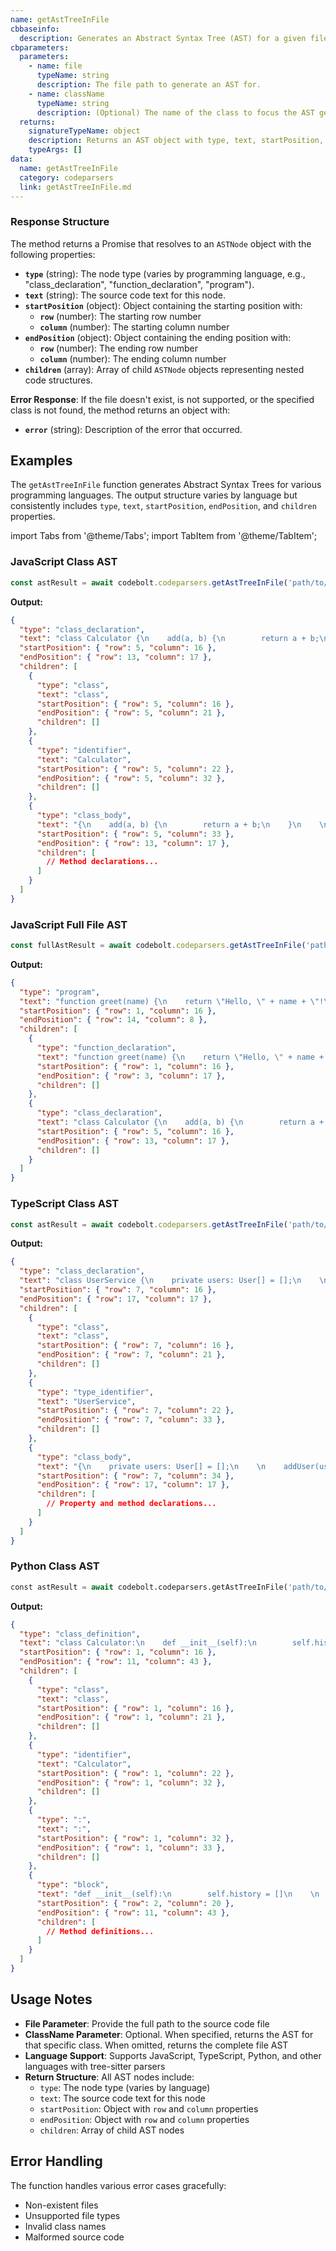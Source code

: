 ```yaml
---
name: getAstTreeInFile
cbbaseinfo:
  description: Generates an Abstract Syntax Tree (AST) for a given file.
cbparameters:
  parameters:
    - name: file
      typeName: string
      description: The file path to generate an AST for.
    - name: className
      typeName: string
      description: (Optional) The name of the class to focus the AST generation on. If not provided, returns the full file AST.
  returns:
    signatureTypeName: object
    description: Returns an AST object with type, text, startPosition, endPosition, and children properties.
    typeArgs: []
data:
  name: getAstTreeInFile
  category: codeparsers
  link: getAstTreeInFile.md
---
```

<CBBaseInfo/> 
 <CBParameters/>

### Response Structure

The method returns a Promise that resolves to an `ASTNode` object with the following properties:

- **`type`** (string): The node type (varies by programming language, e.g., "class_declaration", "function_declaration", "program").
- **`text`** (string): The source code text for this node.
- **`startPosition`** (object): Object containing the starting position with:
  - **`row`** (number): The starting row number
  - **`column`** (number): The starting column number
- **`endPosition`** (object): Object containing the ending position with:
  - **`row`** (number): The ending row number
  - **`column`** (number): The ending column number
- **`children`** (array): Array of child `ASTNode` objects representing nested code structures.

**Error Response**: If the file doesn't exist, is not supported, or the specified class is not found, the method returns an object with:
- **`error`** (string): Description of the error that occurred.

## Examples

The `getAstTreeInFile` function generates Abstract Syntax Trees for various programming languages. The output structure varies by language but consistently includes `type`, `text`, `startPosition`, `endPosition`, and `children` properties.

import Tabs from '@theme/Tabs';
import TabItem from '@theme/TabItem';

<Tabs>
<TabItem value="javascript" label="JavaScript" default>

### JavaScript Class AST

```javascript
const astResult = await codebolt.codeparsers.getAstTreeInFile('path/to/file.js', 'Calculator');
```

**Output:**
```json
{
  "type": "class_declaration",
  "text": "class Calculator {\n    add(a, b) {\n        return a + b;\n    }\n    \n    multiply(a, b) {\n        return a * b;\n    }\n}",
  "startPosition": { "row": 5, "column": 16 },
  "endPosition": { "row": 13, "column": 17 },
  "children": [
    {
      "type": "class",
      "text": "class",
      "startPosition": { "row": 5, "column": 16 },
      "endPosition": { "row": 5, "column": 21 },
      "children": []
    },
    {
      "type": "identifier",
      "text": "Calculator",
      "startPosition": { "row": 5, "column": 22 },
      "endPosition": { "row": 5, "column": 32 },
      "children": []
    },
    {
      "type": "class_body",
      "text": "{\n    add(a, b) {\n        return a + b;\n    }\n    \n    multiply(a, b) {\n        return a * b;\n    }\n}",
      "startPosition": { "row": 5, "column": 33 },
      "endPosition": { "row": 13, "column": 17 },
      "children": [
        // Method declarations...
      ]
    }
  ]
}
```

### JavaScript Full File AST

```javascript
const fullAstResult = await codebolt.codeparsers.getAstTreeInFile('path/to/file.js');
```

**Output:**
```json
{
  "type": "program",
  "text": "function greet(name) {\n    return \"Hello, \" + name + \"!\";\n}\n\nclass Calculator {\n    add(a, b) {\n        return a + b;\n    }\n    \n    multiply(a, b) {\n        return a * b;\n    }\n}",
  "startPosition": { "row": 1, "column": 16 },
  "endPosition": { "row": 14, "column": 8 },
  "children": [
    {
      "type": "function_declaration",
      "text": "function greet(name) {\n    return \"Hello, \" + name + \"!\";\n}",
      "startPosition": { "row": 1, "column": 16 },
      "endPosition": { "row": 3, "column": 17 },
      "children": []
    },
    {
      "type": "class_declaration",
      "text": "class Calculator {\n    add(a, b) {\n        return a + b;\n    }\n    \n    multiply(a, b) {\n        return a * b;\n    }\n}",
      "startPosition": { "row": 5, "column": 16 },
      "endPosition": { "row": 13, "column": 17 },
      "children": []
    }
  ]
}
```

</TabItem>
<TabItem value="typescript" label="TypeScript">

### TypeScript Class AST

```typescript
const astResult = await codebolt.codeparsers.getAstTreeInFile('path/to/file.ts', 'UserService');
```

**Output:**
```json
{
  "type": "class_declaration",
  "text": "class UserService {\n    private users: User[] = [];\n    \n    addUser(user: User): void {\n        this.users.push(user);\n    }\n    \n    getUser(id: number): User | undefined {\n        return this.users.find(u => u.id === id);\n    }\n}",
  "startPosition": { "row": 7, "column": 16 },
  "endPosition": { "row": 17, "column": 17 },
  "children": [
    {
      "type": "class",
      "text": "class",
      "startPosition": { "row": 7, "column": 16 },
      "endPosition": { "row": 7, "column": 21 },
      "children": []
    },
    {
      "type": "type_identifier",
      "text": "UserService",
      "startPosition": { "row": 7, "column": 22 },
      "endPosition": { "row": 7, "column": 33 },
      "children": []
    },
    {
      "type": "class_body",
      "text": "{\n    private users: User[] = [];\n    \n    addUser(user: User): void {\n        this.users.push(user);\n    }\n    \n    getUser(id: number): User | undefined {\n        return this.users.find(u => u.id === id);\n    }\n}",
      "startPosition": { "row": 7, "column": 34 },
      "endPosition": { "row": 17, "column": 17 },
      "children": [
        // Property and method declarations...
      ]
    }
  ]
}
```

</TabItem>
<TabItem value="python" label="Python">

### Python Class AST

```python
const astResult = await codebolt.codeparsers.getAstTreeInFile('path/to/file.py', 'Calculator');
```

**Output:**
```json
{
  "type": "class_definition",
  "text": "class Calculator:\n    def __init__(self):\n        self.history = []\n    \n    def add(self, a, b):\n        result = a + b\n        self.history.append(f\"{a} + {b} = {result}\")\n        return result\n    \n    def get_history(self):\n        return self.history",
  "startPosition": { "row": 1, "column": 16 },
  "endPosition": { "row": 11, "column": 43 },
  "children": [
    {
      "type": "class",
      "text": "class",
      "startPosition": { "row": 1, "column": 16 },
      "endPosition": { "row": 1, "column": 21 },
      "children": []
    },
    {
      "type": "identifier",
      "text": "Calculator",
      "startPosition": { "row": 1, "column": 22 },
      "endPosition": { "row": 1, "column": 32 },
      "children": []
    },
    {
      "type": ":",
      "text": ":",
      "startPosition": { "row": 1, "column": 32 },
      "endPosition": { "row": 1, "column": 33 },
      "children": []
    },
    {
      "type": "block",
      "text": "def __init__(self):\n        self.history = []\n    \n    def add(self, a, b):\n        result = a + b\n        self.history.append(f\"{a} + {b} = {result}\")\n        return result\n    \n    def get_history(self):\n        return self.history",
      "startPosition": { "row": 2, "column": 20 },
      "endPosition": { "row": 11, "column": 43 },
      "children": [
        // Method definitions...
      ]
    }
  ]
}
```

</TabItem>
</Tabs>

## Usage Notes

- **File Parameter**: Provide the full path to the source code file
- **ClassName Parameter**: Optional. When specified, returns the AST for that specific class. When omitted, returns the complete file AST
- **Language Support**: Supports JavaScript, TypeScript, Python, and other languages with tree-sitter parsers
- **Return Structure**: All AST nodes include:
  - `type`: The node type (varies by language)
  - `text`: The source code text for this node
  - `startPosition`: Object with `row` and `column` properties
  - `endPosition`: Object with `row` and `column` properties  
  - `children`: Array of child AST nodes

## Error Handling

The function handles various error cases gracefully:
- Non-existent files
- Unsupported file types
- Invalid class names
- Malformed source code